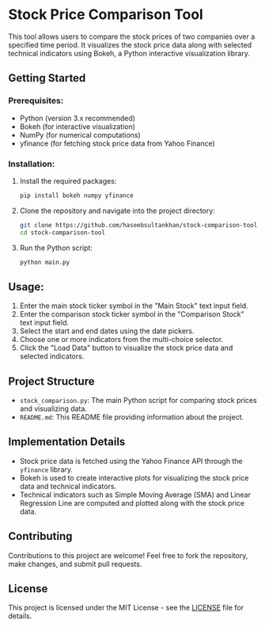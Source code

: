 # Stock Price Comparison Tool

This tool allows users to compare the stock prices of two companies over a specified time period. It visualizes the stock price data along with selected technical indicators using Bokeh, a Python interactive visualization library.

## Getting Started

### Prerequisites:
- Python (version 3.x recommended)
- Bokeh (for interactive visualization)
- NumPy (for numerical computations)
- yfinance (for fetching stock price data from Yahoo Finance)

### Installation:
1. Install the required packages:
    ```bash
    pip install bokeh numpy yfinance
    ```

2. Clone the repository and navigate into the project directory:
    ```bash
    git clone https://github.com/haseebsultankhan/stock-comparison-tool.git
    cd stock-comparison-tool
    ```

3. Run the Python script:
    ```bash
    python main.py
    ```

## Usage:
1. Enter the main stock ticker symbol in the "Main Stock" text input field.
2. Enter the comparison stock ticker symbol in the "Comparison Stock" text input field.
3. Select the start and end dates using the date pickers.
4. Choose one or more indicators from the multi-choice selector.
5. Click the "Load Data" button to visualize the stock price data and selected indicators.

## Project Structure
- `stock_comparison.py`: The main Python script for comparing stock prices and visualizing data.
- `README.md`: This README file providing information about the project.

## Implementation Details
- Stock price data is fetched using the Yahoo Finance API through the `yfinance` library.
- Bokeh is used to create interactive plots for visualizing the stock price data and technical indicators.
- Technical indicators such as Simple Moving Average (SMA) and Linear Regression Line are computed and plotted along with the stock price data.

## Contributing
Contributions to this project are welcome! Feel free to fork the repository, make changes, and submit pull requests.

## License
This project is licensed under the MIT License - see the [LICENSE](LICENSE) file for details.
